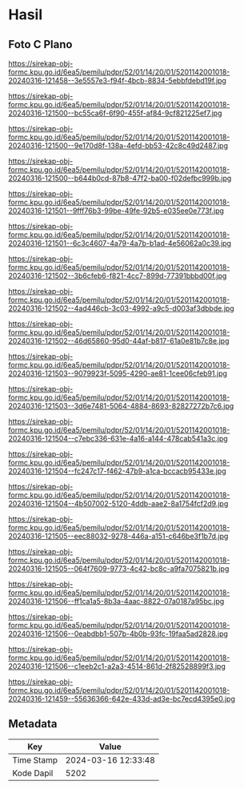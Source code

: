 # Hasil

## Foto C Plano

https://sirekap-obj-formc.kpu.go.id/6ea5/pemilu/pdpr/52/01/14/20/01/5201142001018-20240316-121458--3e5557e3-f94f-4bcb-8834-5ebbfdebd19f.jpg

https://sirekap-obj-formc.kpu.go.id/6ea5/pemilu/pdpr/52/01/14/20/01/5201142001018-20240316-121500--bc55ca6f-6f90-455f-af84-9cf821225ef7.jpg

https://sirekap-obj-formc.kpu.go.id/6ea5/pemilu/pdpr/52/01/14/20/01/5201142001018-20240316-121500--9e170d8f-138a-4efd-bb53-42c8c49d2487.jpg

https://sirekap-obj-formc.kpu.go.id/6ea5/pemilu/pdpr/52/01/14/20/01/5201142001018-20240316-121500--b644b0cd-87b8-47f2-ba00-f02defbc999b.jpg

https://sirekap-obj-formc.kpu.go.id/6ea5/pemilu/pdpr/52/01/14/20/01/5201142001018-20240316-121501--9fff76b3-99be-49fe-92b5-e035ee0e773f.jpg

https://sirekap-obj-formc.kpu.go.id/6ea5/pemilu/pdpr/52/01/14/20/01/5201142001018-20240316-121501--6c3c4607-4a79-4a7b-b1ad-4e56062a0c39.jpg

https://sirekap-obj-formc.kpu.go.id/6ea5/pemilu/pdpr/52/01/14/20/01/5201142001018-20240316-121502--3b6cfeb6-f821-4cc7-899d-77391bbbd00f.jpg

https://sirekap-obj-formc.kpu.go.id/6ea5/pemilu/pdpr/52/01/14/20/01/5201142001018-20240316-121502--4ad446cb-3c03-4992-a9c5-d003af3dbbde.jpg

https://sirekap-obj-formc.kpu.go.id/6ea5/pemilu/pdpr/52/01/14/20/01/5201142001018-20240316-121502--46d65860-95d0-44af-b817-61a0e81b7c8e.jpg

https://sirekap-obj-formc.kpu.go.id/6ea5/pemilu/pdpr/52/01/14/20/01/5201142001018-20240316-121503--9079923f-5095-4290-ae81-1cee06cfeb91.jpg

https://sirekap-obj-formc.kpu.go.id/6ea5/pemilu/pdpr/52/01/14/20/01/5201142001018-20240316-121503--3d6e7481-5064-4884-8693-82827272b7c6.jpg

https://sirekap-obj-formc.kpu.go.id/6ea5/pemilu/pdpr/52/01/14/20/01/5201142001018-20240316-121504--c7ebc336-631e-4a16-a144-478cab541a3c.jpg

https://sirekap-obj-formc.kpu.go.id/6ea5/pemilu/pdpr/52/01/14/20/01/5201142001018-20240316-121504--fc247c17-f462-47b9-a1ca-bccacb95433e.jpg

https://sirekap-obj-formc.kpu.go.id/6ea5/pemilu/pdpr/52/01/14/20/01/5201142001018-20240316-121504--4b507002-5120-4ddb-aae2-8a1754fcf2d9.jpg

https://sirekap-obj-formc.kpu.go.id/6ea5/pemilu/pdpr/52/01/14/20/01/5201142001018-20240316-121505--eec88032-9278-446a-a151-c646be3f1b7d.jpg

https://sirekap-obj-formc.kpu.go.id/6ea5/pemilu/pdpr/52/01/14/20/01/5201142001018-20240316-121505--064f7609-9773-4c42-bc8c-a9fa7075821b.jpg

https://sirekap-obj-formc.kpu.go.id/6ea5/pemilu/pdpr/52/01/14/20/01/5201142001018-20240316-121506--ff1ca1a5-8b3a-4aac-8822-07a0187a95bc.jpg

https://sirekap-obj-formc.kpu.go.id/6ea5/pemilu/pdpr/52/01/14/20/01/5201142001018-20240316-121506--0eabdbb1-507b-4b0b-93fc-19faa5ad2828.jpg

https://sirekap-obj-formc.kpu.go.id/6ea5/pemilu/pdpr/52/01/14/20/01/5201142001018-20240316-121506--c1eeb2c1-a2a3-4514-861d-2f82528899f3.jpg

https://sirekap-obj-formc.kpu.go.id/6ea5/pemilu/pdpr/52/01/14/20/01/5201142001018-20240316-121459--55636366-642e-433d-ad3e-bc7ecd4395e0.jpg


## Metadata

| Key        | Value               |
| ---------- | ------------------- |
| Time Stamp | 2024-03-16 12:33:48 |
| Kode Dapil | 5202                |



